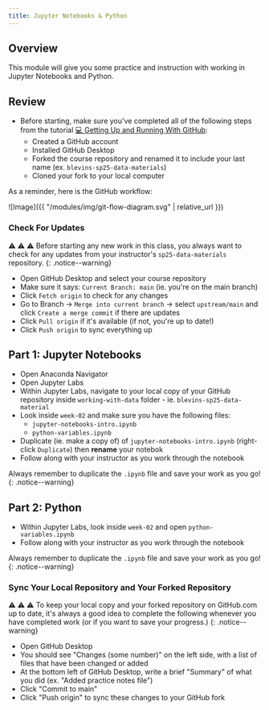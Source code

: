 ```yaml
---
title: Jupyter Notebooks & Python
---
```


## Overview

This module will give you some practice and instruction with working in Jupyter Notebooks and Python.

## Review

- Before starting, make sure you've completed all of the following steps from the tutorial [💻 Getting Up and Running With GitHub]({{site.baseurl}}/modules/github-intro/):
  - Created a GitHub account
  - Installed GitHub Desktop
  - Forked the course repository and renamed it to include your last name (ex. `blevins-sp25-data-materials`)
  - Cloned your fork to your local computer

As a reminder, here is the GitHub workflow:

![Image]({{ "/modules/img/git-flow-diagram.svg" | relative_url }})

### Check For Updates

⚠️ ⚠️ ⚠️ Before starting any new work in this class, you always want to check for any updates from your instructor's `sp25-data-materials` repository.
{: .notice--warning}

- Open GitHub Desktop and select your course repository
- Make sure it says: `Current Branch: main` (ie. you're on the main branch)
- Click `Fetch origin` to check for any changes
- Go to Branch → `Merge into current branch` → select `upstream/main` and click `Create a merge commit` if there are updates
- Click `Pull origin` if it's available (if not, you're up to date!)
- Click `Push origin` to sync everything up

## Part 1: Jupyter Notebooks

- Open Anaconda Navigator
- Open Jupyter Labs
- Within Jupyter Labs, navigate to your local copy of your GitHub repository inside `working-with-data` folder - ie. `blevins-sp25-data-material`
- Look inside `week-02` and make sure you have the following files:
  - `jupyter-notebooks-intro.ipynb`
  - `python-variables.ipynb`
- Duplicate (ie. make a copy of) of `jupyter-notebooks-intro.ipynb` (right-click `Duplicate`) then **rename** your notebok
- Follow along with your instructor as you work through the notebook

Always remember to duplicate the `.ipynb` file and save your work as you go!
{: .notice--warning}

## Part 2: Python

- Within Jupyter Labs, look inside `week-02` and open `python-variables.ipynb`
- Follow along with your instructor as you work through the notebook

Always remember to duplicate the `.ipynb` file and save your work as you go!
{: .notice--warning}

### Sync Your Local Repository and Your Forked Repository

⚠️ ⚠️ ⚠️ To keep your local copy and your forked repository on GitHub.com up to date, it's always a good idea to complete the following whenever you have completed work (or if you want to save your progress.)
{: .notice--warning}

- Open GitHub Desktop
- You should see "Changes (some number)" on the left side, with a list of files that have been changed or added
- At the bottom left of GitHub Desktop, write a brief "Summary" of what you did (ex. "Added practice notes file")
- Click "Commit to main"
- Click "Push origin" to sync these changes to your GitHub fork
